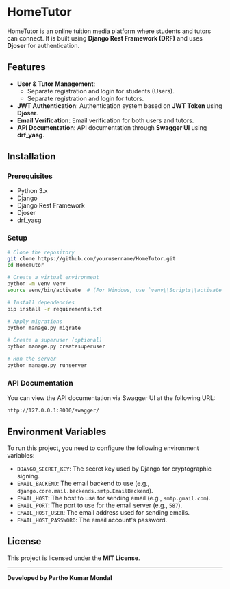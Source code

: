 # HomeTutor

HomeTutor is an online tuition media platform where students and tutors can connect. It is built using **Django Rest Framework (DRF)** and uses **Djoser** for authentication.

## Features
- **User & Tutor Management**:
  - Separate registration and login for students (Users).
  - Separate registration and login for tutors.
- **JWT Authentication**: Authentication system based on **JWT Token** using **Djoser**.
- **Email Verification**: Email verification for both users and tutors.
- **API Documentation**: API documentation through **Swagger UI** using **drf_yasg**.

## Installation
### Prerequisites
- Python 3.x
- Django
- Django Rest Framework
- Djoser
- drf_yasg

### Setup
```bash
# Clone the repository
git clone https://github.com/yourusername/HomeTutor.git
cd HomeTutor

# Create a virtual environment
python -m venv venv
source venv/bin/activate  # (For Windows, use `venv\\Scripts\\activate`)

# Install dependencies
pip install -r requirements.txt

# Apply migrations
python manage.py migrate

# Create a superuser (optional)
python manage.py createsuperuser

# Run the server
python manage.py runserver

```
### API Documentation

You can view the API documentation via Swagger UI at the following URL:
```
http://127.0.0.1:8000/swagger/
```

## Environment Variables

To run this project, you need to configure the following environment variables:

- `DJANGO_SECRET_KEY`: The secret key used by Django for cryptographic signing.
- `EMAIL_BACKEND`: The email backend to use (e.g., `django.core.mail.backends.smtp.EmailBackend`).
- `EMAIL_HOST`: The host to use for sending email (e.g., `smtp.gmail.com`).
- `EMAIL_PORT`: The port to use for the email server (e.g., `587`).
- `EMAIL_HOST_USER`: The email address used for sending emails.
- `EMAIL_HOST_PASSWORD`: The email account's password.


## License
This project is licensed under the **MIT License**.

---

**Developed by Partho Kumar Mondal** 